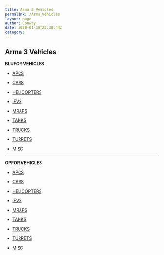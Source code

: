 ```yaml
---
title: Arma 3 Vehicles
permalink: /Arma_Vehicles
layout: page
author: Conway
date: 2020-01-18T23:38:44Z
category: 
---
```

## Arma 3 Vehicles

**BLUFOR VEHICLES**

 - [APCS](Arma_Blu_APCs "wikilink")

 - [CARS](Arma_Blu_Cars "wikilink")

 - [HELICOPTERS](Arma_Blu_Helicopters "wikilink")

 - [IFVS](Arma_Blu_IFVs "wikilink")

 - [MRAPS](Arma_Blu_MRAPs "wikilink")

 - [TANKS](Arma_Blu_Tanks "wikilink")

 - [TRUCKS](Arma_Blu_Trucks "wikilink")

 - [TURRETS](Arma_Blu_Turrets "wikilink")

 - [MISC](Arma_Blu_Misc "wikilink")

---

**OPFOR VEHICLES**

 - [APCS](Arma_ "wikilink")

 - [CARS](Arma_ "wikilink")

 - [HELICOPTERS](Arma_ "wikilink")

 - [IFVS](Arma_ "wikilink")

 - [MRAPS](Arma_ "wikilink")

 - [TANKS](Arma_ "wikilink")

 - [TRUCKS](Arma_ "wikilink")

 - [TURRETS](Arma_ "wikilink")

 - [MISC](Arma_ "wikilink")